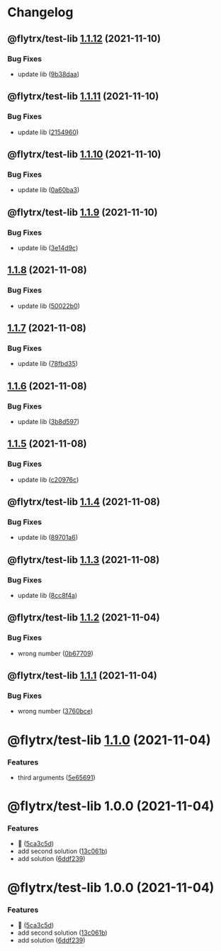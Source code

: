 # Changelog

## @flytrx/test-lib [1.1.12](https://github.com/kettil/monorepo-test/compare/@flytrx/test-lib@1.1.11...@flytrx/test-lib@1.1.12) (2021-11-10)


### Bug Fixes

* update lib ([9b38daa](https://github.com/kettil/monorepo-test/commit/9b38daa4ce397bf541a43a6782f99d14cef010c4))

## @flytrx/test-lib [1.1.11](https://github.com/kettil/monorepo-test/compare/@flytrx/test-lib@1.1.10...@flytrx/test-lib@1.1.11) (2021-11-10)


### Bug Fixes

* update lib ([2154960](https://github.com/kettil/monorepo-test/commit/2154960356391fa1f47c5e2e1dffda2323419792))

## @flytrx/test-lib [1.1.10](https://github.com/kettil/monorepo-test/compare/@flytrx/test-lib@1.1.9...@flytrx/test-lib@1.1.10) (2021-11-10)


### Bug Fixes

* update lib ([0a60ba3](https://github.com/kettil/monorepo-test/commit/0a60ba351a6f44534cfb77c37382040e5427b536))

## @flytrx/test-lib [1.1.9](https://github.com/kettil/monorepo-test/compare/@flytrx/test-lib@1.1.8...@flytrx/test-lib@1.1.9) (2021-11-10)


### Bug Fixes

* update lib ([3e14d9c](https://github.com/kettil/monorepo-test/commit/3e14d9c784c229380a6553e65687bfb59cee16ce))

## [1.1.8](https://github.com/kettil/monorepo-test/compare/@flytrx/test-lib@1.1.7...@flytrx/test-lib@1.1.8) (2021-11-08)


### Bug Fixes

* update lib ([50022b0](https://github.com/kettil/monorepo-test/commit/50022b0dd7f6d18fb90bdcca450a18aefac286d7))

## [1.1.7](https://github.com/kettil/monorepo-test/compare/@flytrx/test-lib@1.1.6...@flytrx/test-lib@1.1.7) (2021-11-08)


### Bug Fixes

* update lib ([78fbd35](https://github.com/kettil/monorepo-test/commit/78fbd35ea3e84fa3c7ee4874afd5be0310109349))

## [1.1.6](https://github.com/kettil/monorepo-test/compare/@flytrx/test-lib@1.1.5...@flytrx/test-lib@1.1.6) (2021-11-08)


### Bug Fixes

* update lib ([3b8d597](https://github.com/kettil/monorepo-test/commit/3b8d597339c00062b8e24607aa4fc52fb6100174))

## [1.1.5](https://github.com/kettil/monorepo-test/compare/@flytrx/test-lib@1.1.4...@flytrx/test-lib@1.1.5) (2021-11-08)


### Bug Fixes

* update lib ([c20976c](https://github.com/kettil/monorepo-test/commit/c20976cbfb971d0522cd71dccd909cecebf15a54))

## @flytrx/test-lib [1.1.4](https://github.com/kettil/monorepo-test/compare/@flytrx/test-lib@1.1.3...@flytrx/test-lib@1.1.4) (2021-11-08)


### Bug Fixes

* update lib ([89701a6](https://github.com/kettil/monorepo-test/commit/89701a6baaf7056142c15fb465a76f432957fdad))

## @flytrx/test-lib [1.1.3](https://github.com/kettil/monorepo-test/compare/@flytrx/test-lib@1.1.2...@flytrx/test-lib@1.1.3) (2021-11-08)


### Bug Fixes

* update lib ([8cc8f4a](https://github.com/kettil/monorepo-test/commit/8cc8f4afe13101cf5db535e925197d1cd308d9a3))

## @flytrx/test-lib [1.1.2](https://github.com/kettil/monorepo-test/compare/@flytrx/test-lib@1.1.1...@flytrx/test-lib@1.1.2) (2021-11-04)


### Bug Fixes

* wrong number ([0b67709](https://github.com/kettil/monorepo-test/commit/0b67709aa5fb2f7b37eaab599612081d80700dc6))

## @flytrx/test-lib [1.1.1](https://github.com/kettil/monorepo-test/compare/@flytrx/test-lib@1.1.0...@flytrx/test-lib@1.1.1) (2021-11-04)


### Bug Fixes

* wrong number ([3760bce](https://github.com/kettil/monorepo-test/commit/3760bcea2a2bd538822c386418541ec38d9daa2a))

# @flytrx/test-lib [1.1.0](https://github.com/kettil/monorepo-test/compare/@flytrx/test-lib@1.0.0...@flytrx/test-lib@1.1.0) (2021-11-04)


### Features

* third arguments ([5e65691](https://github.com/kettil/monorepo-test/commit/5e656913236c1927cfa8f3abad194cb6caf1e577))

# @flytrx/test-lib 1.0.0 (2021-11-04)


### Features

* 🐣 ([5ca3c5d](https://github.com/kettil/monorepo-test/commit/5ca3c5d5db1825a154b4e0f4b5c280e256a9b4d1))
* add second solution ([13c061b](https://github.com/kettil/monorepo-test/commit/13c061b1957e8b7e8d6e48edc7abc9a8d46fe1df))
* add solution ([6ddf239](https://github.com/kettil/monorepo-test/commit/6ddf23985a1cc9f50b4ba676911e400ccae1e6ec))

# @flytrx/test-lib 1.0.0 (2021-11-04)


### Features

* 🐣 ([5ca3c5d](https://github.com/kettil/monorepo-test/commit/5ca3c5d5db1825a154b4e0f4b5c280e256a9b4d1))
* add second solution ([13c061b](https://github.com/kettil/monorepo-test/commit/13c061b1957e8b7e8d6e48edc7abc9a8d46fe1df))
* add solution ([6ddf239](https://github.com/kettil/monorepo-test/commit/6ddf23985a1cc9f50b4ba676911e400ccae1e6ec))
